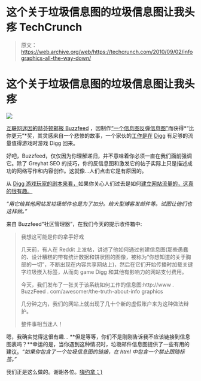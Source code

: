 # 这个关于垃圾信息图的垃圾信息图让我头疼 TechCrunch

> 原文：<https://web.archive.org/web/https://techcrunch.com/2010/09/02/infographics-all-the-way-down/>

# 这个关于垃圾信息图的垃圾信息图让我头疼

![](img/5aa66e942efb312c8efb59c65d3295a0.png)

[互联网迷因的赫芬顿邮报 Buzzfeed](https://web.archive.org/web/20221209030154/http://buzzfeed.com/) ，因制作[“一个信息图反弹信息图”](https://web.archive.org/web/20221209030154/http://www.buzzfeed.com/awesomer/the-truth-about-infographics)而获得*“比你更元”*奖，其灵感来自一个悲惨的故事，一个家伙的[工作是在](https://web.archive.org/web/20221209030154/http://www.reddit.com/r/IAmA/comments/d7e24/my_job_was_to_game_digg_using_infographics_voting/c0y4ipg?context=3) [Digg](https://web.archive.org/web/20221209030154/http://digg.com/) 有足够的流量值得游戏时游戏 Digg 回来。

好吧，Buzzfeed，仅仅因为你理解递归，并不意味着你必须一直在我们面前强调它。除了 Greyhat SEO 的技巧，你的反信息图和激发它的帖子实际上只是描述成功的网络写作和内容创作。这就像…人们点击它是有原因的。

从 [Digg 游戏玩家的剧本来看，](https://web.archive.org/web/20221209030154/http://www.reddit.com/r/IAmA/comments/d7e24/my_job_was_to_game_digg_using_infographics_voting/c0y4g9b?context=3)如果你关心人们过去是如何[建立网站流量的，这真的很有趣。](https://web.archive.org/web/20221209030154/http://www.sfweekly.com/microsites/digg-newspaper/)

*“用它给其他网站发垃圾邮件也是为了加分。给大型博客发邮件等。试图让他们也这样做。”*

来自 Buzzfeed“社区管理器”，在我们今天的提示收件箱中:

> 我想这可能是你的拿手好戏
> 
> 几天前，有人在 Reddit 上发帖，讲述了他如何通过创建信息图(那些愚蠢的、设计糟糕的带有统计数据和饼状图的图像，被称为“你想知道的关于胸部的一切”，不断出现在内容共享网站上)，然后在它们开始传播时加载关键字垃圾嵌入标签，从而向 game Digg 和其他有影响力的网站支付费用。
> 
> 今天，我们发布了一张关于该系统如何工作的信息图:http://www . BuzzFeed . com/awesomer/the-truth-about-info graphics
> 
> 几分钟之内，我们的网站上就出现了几十个新的虚假账户来为这种做法辩护。
> 
> 整件事相当迷人！

嗯，我确实觉得这很有趣… **但是等等，你们不是刚刚告诉我不应该链接到信息图表吗？**幸运的是，当你遇到这种情况时，垃圾邮件信息图提供了一些有用的建议。*“如果你包含了一个垃圾信息图的链接，在 html 中包含一个禁止跟随标签。”*

我们正是这么做的。谢谢各位。[嗨约拿；)](https://web.archive.org/web/20221209030154/http://www.buzzfeed.com/nikoguy1/greatest-band-name-ever-5xy)